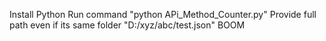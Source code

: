 Install Python 
Run command "python APi_Method_Counter.py"
Provide full path even if its same folder "D:/xyz/abc/test.json"
BOOM
